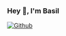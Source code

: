 ### Hey 👋, I'm Basil

[![Github](https://img.shields.io/github/followers/Basil-Code?label=Follow&style=social)](https://github.com/Basil-Code)

<br/>
<!-- Light Mode -->
<!-- 
<div align="center"> 
  <img height=200 src="https://github-readme-stats-git-master-rstaa-rickstaa.vercel.app/api?username=Basil-Code&count_private=true&hide_border=1&line_height=28&theme=tokyonight&show_icons=true" alt="Basil-Code's Github stats" />
</div>
****

<!--
**Basil-Code/Basil-Code** is a ✨ _special_ ✨ repository because its `README.md` (this file) appears on your GitHub profile.

Here are some ideas to get you started:

- 🔭 I’m currently working on ...
- 🌱 I’m currently learning ...
- 👯 I’m looking to collaborate on ...
- 🤔 I’m looking for help with ...
- 💬 Ask me about ...
- 📫 How to reach me: ...
- 😄 Pronouns: ...
- ⚡ Fun fact: ...
-->
